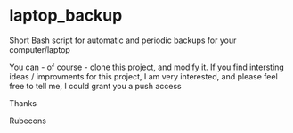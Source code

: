 # laptop_backup
Short Bash script for automatic and periodic backups for your computer/laptop

You can - of course - clone this project, and modify it.
If you find intersting ideas / improvments for this project, I am very interested, and please feel free to tell me, I could grant you a push access

Thanks

Rubecons

